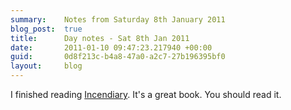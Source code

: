 ```yaml
---
summary:    Notes from Saturday 8th January 2011
blog_post:  true
title:      Day notes - Sat 8th Jan 2011
date:       2011-01-10 09:47:23.217940 +00:00
guid:       0d8f213c-b4a8-47a0-a2c7-27b196395bf0
layout:     blog
---
```

I finished reading [Incendiary](http://www.chriscleave.com/incendiary/).  It's a great book.  You should read it.

